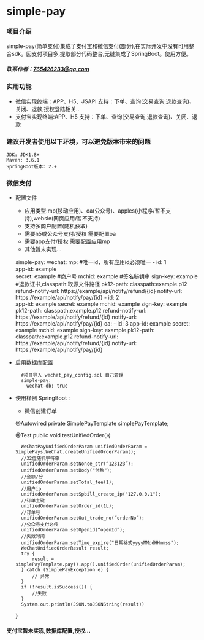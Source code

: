 # simple-pay
### 项目介绍
   simple-pay(简单支付)集成了支付宝和微信支付(部分),在实际开发中没有可用整合sdk。因支付项目多,提取部分代码整合,无缝集成了SpringBoot。使用方便。
##### 联系作者：765426233@qq.com
### 实用功能 
+ 微信实现终端：APP、H5、JSAPI 支持：下单、查询(交易查询,退款查询)、关闭、退款,授权登陆相关..
+ 支付宝实现终端:APP、H5 支持：下单、查询(交易查询,退款查询)、关闭、退款

### 建议开发者使用以下环境，可以避免版本带来的问题
    JDK: JDK1.8+
    Maven: 3.6.1
    SpringBoot版本: 2.+

### 微信支付
+ 配置文件
    
    - 应用类型:mp(移动应用)、oa(公众号)、apples(小程序/暂不支持),websie(网页应用/暂不支持)
    - 支持多商户配置(随机获取)
    - 需要h5或公众号支付/授权 需要配置oa
    - 需要app支付/授权 需要配置应用mp
    - 其他暂未实现...
    
    
    simple-pay:
      wechat:
        mp:
            #唯一id，所有应用id必须唯一
          - id: 1  
            app-id: example  
            secret: example
            #商户号
            mchid: example 
            #签名秘钥串
            sign-key: example 
            #退款证书,classpath:取源文件路径
            pk12-path: classpath:example.p12 
            refund-notify-url: https://example/api/notify/refund/{id}
            notify-url: https://example/api/notify/pay/{id}
          - id: 2  
            app-id: example 
            secret: example
            mchid: example 
            sign-key: example
            pk12-path: classpath:example.p12
            refund-notify-url: https://example/api/notify/refund/{id}
            notify-url: https://example/api/notify/pay/{id}
        oa:
          - id: 3
            app-id: example
            secret: example
            mchid: example
            sign-key: example
            pk12-path: classpath:example.p12
            refund-notify-url: https://example/api/notify/refund/{id}
            notify-url: https://example/api/notify/pay/{id}


+ 启用数据库配置


        
        #项目导入 wechat_pay_config.sql 自己管理  
        simple-pay:
          wechat-db: true
      
+ 使用样例 SpringBoot :
    - 微信创建订单
    
  
    
    @Autowired
    private SimplePayTemplate simplePayTemplate;
    
    @Test
    public void testUnifiedOrder(){
    
        WeChatPayUnifiedOrderParam unifiedOrderParam = SimplePays.WeChat.createUnifiedOrderParam();
        //32位随机字符串
        unifiedOrderParam.setNonce_str(“123123”);
        unifiedOrderParam.setBody("付款");
        //金额/分
        unifiedOrderParam.setTotal_fee(1);
        //用户ip
        unifiedOrderParam.setSpbill_create_ip("127.0.0.1");
        //订单主键
        unifiedOrderParam.setOrder_id(1L);
        //订单号
        unifiedOrderParam.setOut_trade_no(“orderNo”);
        //公众号支付必传
        unifiedOrderParam.setOpenid(“openId”);
        //失效时间
        unifiedOrderParam.setTime_expire("日期格式yyyyMMddHHmmss");
        WeChatUnifiedOrderResult result;
        try {
            result = simplePayTemplate.pay().app().unifiedOrder(unifiedOrderParam);
        } catch (SimplePayException e) {
            // 异常
        }
        if (!result.isSuccess()) {
            //失败
        }
        System.out.println(JSON.toJSONString(result))
    }

#### 支付宝暂未实现,数据库配置,授权...